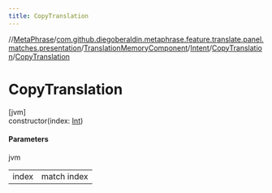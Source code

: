 ```yaml
---
title: CopyTranslation
---
```

//[MetaPhrase](../../../../../index.html)/[com.github.diegoberaldin.metaphrase.feature.translate.panel.matches.presentation](../../../index.html)/[TranslationMemoryComponent](../../index.html)/[Intent](../index.html)/[CopyTranslation](index.html)/[CopyTranslation](-copy-translation.html)



# CopyTranslation



[jvm]\
constructor(index: [Int](https://kotlinlang.org/api/latest/jvm/stdlib/kotlin/-int/index.html))



#### Parameters


jvm

| | |
|---|---|
| index | match index |




